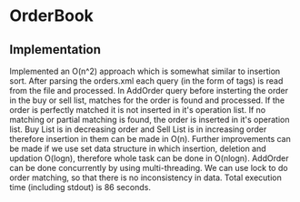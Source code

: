 # OrderBook
## Implementation
Implemented an O(n^2) approach which is somewhat similar to insertion sort. After parsing the orders.xml each query (in the form of tags) is read from the file and processed. In AddOrder query before insterting the order in the buy or sell list, matches for the order is found and processed. If the order is perfectly matched it is not inserted in it's operation list. If no matching or partial matching is found, the order is inserted in it's operation list. Buy List is in decreasing order and Sell List is in increasing order therefore insertion in them can be made in O(n). 
Further improvements can be made if we use set data structure in which insertion, deletion and updation O(logn), therefore whole task can be done in O(nlogn). AddOrder can be done concurrently by using multi-threading. We can use lock to do order matching, so that there is no inconsistency in data.
Total execution time (including stdout) is 86 seconds.
